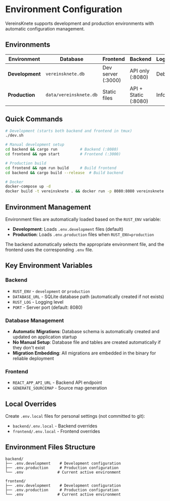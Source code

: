 # Environment Configuration

VereinsKnete supports development and production environments with automatic configuration management.

## Environments

| Environment | Database | Frontend | Backend | Logging | Migrations |
|-------------|----------|----------|---------|---------|------------|
| **Development** | `vereinsknete.db` | Dev server (:3000) | API only (:8080) | Debug | Auto |
| **Production** | `data/vereinsknete.db` | Static files | API + Static (:8080) | Info | Auto |

## Quick Commands

```bash
# Development (starts both backend and frontend in tmux)
./dev.sh

# Manual development setup
cd backend && cargo run          # Backend (:8080)
cd frontend && npm start         # Frontend (:3000)

# Production build
cd frontend && npm run build     # Build frontend
cd backend && cargo build --release  # Build backend

# Docker
docker-compose up -d                                                    # Development
docker build -t vereinsknete . && docker run -p 8080:8080 vereinsknete  # Production
```

## Environment Management

Environment files are automatically loaded based on the `RUST_ENV` variable:

- **Development**: Loads `.env.development` files (default)
- **Production**: Loads `.env.production` files when `RUST_ENV=production`

The backend automatically selects the appropriate environment file, and the frontend uses the corresponding `.env` file.

## Key Environment Variables

### Backend
- `RUST_ENV` - `development` or `production`
- `DATABASE_URL` - SQLite database path (automatically created if not exists)
- `RUST_LOG` - Logging level
- `PORT` - Server port (default: 8080)

### Database Management
- **Automatic Migrations**: Database schema is automatically created and updated on application startup
- **No Manual Setup**: Database file and tables are created automatically if they don't exist
- **Migration Embedding**: All migrations are embedded in the binary for reliable deployment

### Frontend  
- `REACT_APP_API_URL` - Backend API endpoint
- `GENERATE_SOURCEMAP` - Source map generation

## Local Overrides

Create `.env.local` files for personal settings (not committed to git):
- `backend/.env.local` - Backend overrides
- `frontend/.env.local` - Frontend overrides

## Environment Files Structure

```
backend/
├── .env.development    # Development configuration
├── .env.production     # Production configuration  
└── .env               # Current active environment

frontend/
├── .env.development    # Development configuration
├── .env.production     # Production configuration
└── .env               # Current active environment
```
